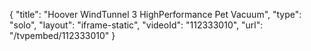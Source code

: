 {
    "title": "Hoover WindTunnel 3 HighPerformance Pet Vacuum",
    "type": "solo",
    "layout": "iframe-static",
    "videoId": "112333010",
    "url": "\/tvpembed\/112333010"
}